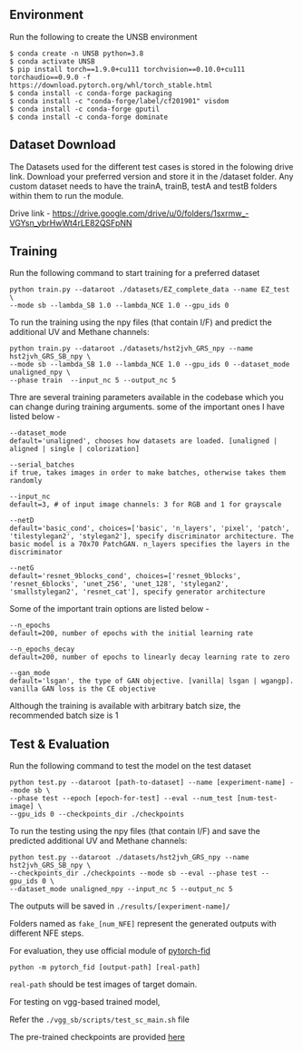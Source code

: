 
## Environment

Run the following to create the UNSB environment 

```
$ conda create -n UNSB python=3.8
$ conda activate UNSB
$ pip install torch==1.9.0+cu111 torchvision==0.10.0+cu111 torchaudio==0.9.0 -f https://download.pytorch.org/whl/torch_stable.html
$ conda install -c conda-forge packaging 
$ conda install -c "conda-forge/label/cf201901" visdom 
$ conda install -c conda-forge gputil 
$ conda install -c conda-forge dominate 
```

## Dataset Download
The Datasets used for the different test cases is stored in the folowing drive link. Download your preferred version and store it in the /dataset folder. Any custom dataset needs to have the trainA, trainB, testA and testB folders within them to run the module.

Drive link - https://drive.google.com/drive/u/0/folders/1sxrmw_-VGYsn_ybrHwWt4rLE82QSFpNN

## Training 
Run the following command to start training for a preferred dataset
```
python train.py --dataroot ./datasets/EZ_complete_data --name EZ_test \
--mode sb --lambda_SB 1.0 --lambda_NCE 1.0 --gpu_ids 0
```

To run the training using the npy files (that contain I/F) and predict the additional UV and Methane channels:
```
python train.py --dataroot ./datasets/hst2jvh_GRS_npy --name hst2jvh_GRS_SB_npy \
--mode sb --lambda_SB 1.0 --lambda_NCE 1.0 --gpu_ids 0 --dataset_mode unaligned_npy \
--phase train  --input_nc 5 --output_nc 5
```

Thre are several training parameters available in the codebase which you can change during training arguments. some of the important ones I have listed below - 
```
--dataset_mode
default='unaligned', chooses how datasets are loaded. [unaligned | aligned | single | colorization]

--serial_batches
if true, takes images in order to make batches, otherwise takes them randomly

--input_nc
default=3, # of input image channels: 3 for RGB and 1 for grayscale

--netD
default='basic_cond', choices=['basic', 'n_layers', 'pixel', 'patch', 'tilestylegan2', 'stylegan2'], specify discriminator architecture. The basic model is a 70x70 PatchGAN. n_layers specifies the layers in the discriminator

--netG
default='resnet_9blocks_cond', choices=['resnet_9blocks', 'resnet_6blocks', 'unet_256', 'unet_128', 'stylegan2', 'smallstylegan2', 'resnet_cat'], specify generator architecture
```

Some of the important train options are listed below - 
```
--n_epochs
default=200, number of epochs with the initial learning rate

--n_epochs_decay
default=200, number of epochs to linearly decay learning rate to zero

--gan_mode
default='lsgan', the type of GAN objective. [vanilla| lsgan | wgangp]. vanilla GAN loss is the CE objective
```

Although the training is available with arbitrary batch size, the recommended batch size is 1

## Test & Evaluation
Run the following command to test the model on the test dataset 

```
python test.py --dataroot [path-to-dataset] --name [experiment-name] --mode sb \
--phase test --epoch [epoch-for-test] --eval --num_test [num-test-image] \
--gpu_ids 0 --checkpoints_dir ./checkpoints
```

To run the testing using the npy files (that contain I/F) and save the predicted additional UV and Methane channels:
```
python test.py --dataroot ./datasets/hst2jvh_GRS_npy --name hst2jvh_GRS_SB_npy \
--checkpoints_dir ./checkpoints --mode sb --eval --phase test --gpu_ids 0 \
--dataset_mode unaligned_npy --input_nc 5 --output_nc 5
```

The outputs will be saved in ```./results/[experiment-name]/```

Folders named as ```fake_[num_NFE]``` represent the generated outputs with different NFE steps.

For evaluation, they use official module of [pytorch-fid](https://github.com/mseitzer/pytorch-fid)

```
python -m pytorch_fid [output-path] [real-path]
```

```real-path``` should be test images of target domain. 

For testing on vgg-based trained model, 

Refer the ```./vgg_sb/scripts/test_sc_main.sh``` file 

The pre-trained checkpoints are provided [here](https://drive.google.com/drive/folders/1Q8tuBGegMMHd9PzvcklDm0wM1sE4PPwK?usp=sharing)

